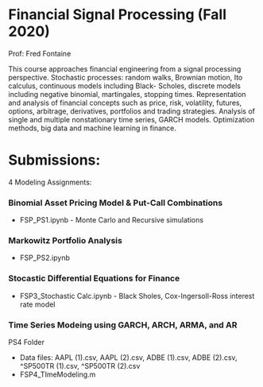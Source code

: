 # Financial Signal Processing (Fall 2020)

Prof: Fred Fontaine

This course approaches financial engineering from a signal processing perspective. Stochastic processes: random walks, Brownian motion, Ito calculus, continuous models
including Black- Scholes, discrete models including negative binomial, martingales, stopping times. Representation and analysis of financial concepts such as price, risk,
volatility, futures, options, arbitrage, derivatives, portfolios and trading strategies. Analysis of single and multiple nonstationary time series, GARCH models.
Optimization methods, big data and machine learning in finance.



# Submissions:
4 Modeling Assignments:
### Binomial Asset Pricing Model \& Put-Call Combinations
* FSP_PS1.ipynb - Monte Carlo and Recursive simulations
### Markowitz Portfolio Analysis
* FSP_PS2.ipynb 
### Stocastic Differential Equations for Finance
* FSP3_Stochastic Calc.ipynb - Black Sholes, Cox-Ingersoll-Ross interest rate model
### Time Series Modeing using GARCH, ARCH, ARMA, and AR
PS4 Folder
  * Data files: AAPL (1).csv, AAPL (2).csv, ADBE (1).csv, ADBE (2).csv, ^SP500TR (1).csv, ^SP500TR (2).csv
  * FSP4_TImeModeling.m 
